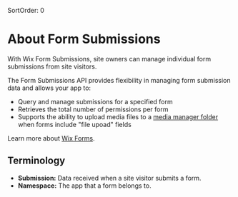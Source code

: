 SortOrder: 0
# About Form Submissions

With Wix Form Submissions, site owners can manage individual form submissions from site visitors. 


The Form Submissions API provides flexibility in managing form submission data and allows your app to: 
- Query and manage submissions for a specified form
- Retrieves the total number of permissions per form
- Supports the ability to upload media files to a [media manager folder](https://dev.wix.com/docs/rest/api-reference/media/media-manager/introduction) when forms include "file upoad" fields 


Learn more about [Wix Forms](https://support.wix.com/en/article/wix-forms-an-overview). 


## Terminology

- **Submission:** Data received when a site visitor submits a form.
- **Namespace:** The app that a form belongs to. 

<!-- - **Upload URL:** URL generated by [Media Manager API](https://dev.wix.com/docs/rest/api-reference/media/media-manager/files/generate-file-upload-url) that allow clients to upload files from a form.  -->

